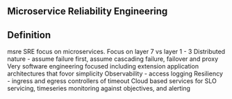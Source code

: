 ## Microservice Reliability Engineering

## Definition 
msre SRE focus on microservices. 
Focus on layer 7 vs layer 1 - 3
Distributed nature - assume failure first, assume cascading failure, failover and proxy
Very software engineering focused including extension application architectures that fovor simplicity
Observability - access logging
Resiliency - ingress and egress controllers of timeout
Cloud based services for SLO servicing, timeseries monitoring against objectives, and alerting

<!--
**go-sre/go-sre** is a ✨ _special_ ✨ repository because its `README.md` (this file) appears on your GitHub profile.

Here are some ideas to get you started:

- 🔭 I’m currently working on ...
- 🌱 I’m currently learning ...
- 👯 I’m looking to collaborate on ...
- 🤔 I’m looking for help with ...
- 💬 Ask me about ...
- 📫 How to reach me: ...
- 😄 Pronouns: ...
- ⚡ Fun fact: ...
-->
